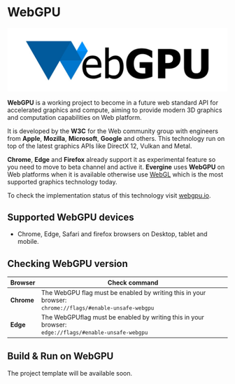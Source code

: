 # WebGPU

![WebGPU API](images/webgpu.jpg)

**WebGPU** is a working project to become in a future web standard API for accelerated graphics and compute, aiming to provide modern 3D graphics and computation capabilities on Web platform.

It is developed by the **W3C** for the Web community group with engineers from **Apple**, **Mozilla**, **Microsoft**, **Google** and others. This technology run on top of the latest graphics APIs like DirectX 12, Vulkan and Metal.

**Chrome**, **Edge** and **Firefox** already support it as experimental feature so you need to move to beta channel and active it. **Evergine** uses **WebGPU** on Web platforms when it is available otherwise use [WebGL](opengl.md) which is the most supported graphics technology today.

To check the implementation status of this technology visit [webgpu.io](https://github.com/gpuweb/gpuweb/wiki/Implementation-Status).

## Supported WebGPU devices

* Chrome, Edge, Safari and firefox browsers on Desktop, tablet and mobile.

## Checking WebGPU version

| Browser | Check command |
| ---- | ---- | 
| **Chrome** |  The WebGPU flag must be enabled by writing this in your browser: <br/> `chrome://flags/#enable-unsafe-webgpu`
| **Edge** |  The WebGPUflag must be enabled by writing this in your browser: <br/> `edge://flags/#enable-unsafe-webgpu` | 

## Build & Run on WebGPU

The project template will be available soon.